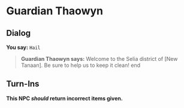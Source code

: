 # Guardian Thaowyn
## Dialog

**You say:** `Hail`



>**Guardian Thaowyn says:** Welcome to the Selia district of [New Tanaan].  Be sure to help us to keep it clean!
end

## Turn-Ins



**This NPC *should* return incorrect items given.**





